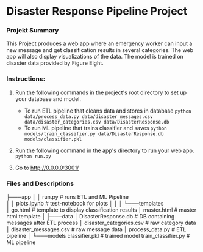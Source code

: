 # Disaster Response Pipeline Project

### Projekt Summary

This Project produces a web app where an emergency worker can input a new message and get classification results in several categories. 
The web app will also display visualizations of the data. 
The model is trained on disaster data provided by Figure Eight.

### Instructions:
1. Run the following commands in the project's root directory to set up your database and model.

    - To run ETL pipeline that cleans data and stores in database
        `python data/process_data.py data/disaster_messages.csv data/disaster_categories.csv data/DisasterResponse.db`
    - To run ML pipeline that trains classifier and saves
        `python models/train_classifier.py data/DisasterResponse.db models/classifier.pkl`

2. Run the following command in the app's directory to run your web app.
    `python run.py`

3. Go to http://0.0.0.0:3001/

### Files and Descriptions

├───app
│   │   run.py                      # runs ETL and ML Pipeline         
│   │   plots.ipynb                 # test-notebook for plots
│   │
│   └───templates                   
│           go.html                 # template to display classification results
│           master.html             # master html template
│
├───data
│       DisasterResponse.db         # DB containing messages after ETL process
│       disaster_categories.csv     # raw category data
│       disaster_messages.csv       # raw message data
│       process_data.py             # ETL pipeline
│
└───models
        classifier.pkl              # trained model
        train_classifier.py         # ML pipeline